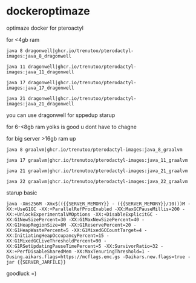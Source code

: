 # dockeroptimaze
optimaze docker for pteroactyl


for <4gb ram 

`java 8 dragonwell|ghcr.io/trenutoo/pterodactyl-images:java_8_dragonwell`

`java 11 dragonwell|ghcr.io/trenutoo/pterodactyl-images:java_11_dragonwell`

`java 17 dragonwell|ghcr.io/trenutoo/pterodactyl-images:java_17_dragonwell`

`java 21 dragonwell|ghcr.io/trenutoo/pterodactyl-images:java_21_dragonwell`

you can use dragonwell for sppedup starup

for 6-<8gb ram yolks is good u dont have to chagne

for big server >16gb ram up

`java 8 graalvm|ghcr.io/trenutoo/pterodactyl-images:java_8_graalvm`

`java 17 graalvm|ghcr.io/trenutoo/pterodactyl-images:java_11_graalvm`

`java 21 graalvm|ghcr.io/trenutoo/pterodactyl-images:java_21_graalvm`

`java 22 graalvm|ghcr.io/trenutoo/pterodactyl-images:java_22_graalvm`


starup basic

`java -Xms256M -Xmx$(({{SERVER_MEMORY}} - ({{SERVER_MEMORY}}/10)))M -XX:+UseG1GC -XX:+ParallelRefProcEnabled -XX:MaxGCPauseMillis=200 -XX:+UnlockExperimentalVMOptions -XX:+DisableExplicitGC -XX:G1NewSizePercent=30 -XX:G1MaxNewSizePercent=40 -XX:G1HeapRegionSize=8M -XX:G1ReservePercent=20 -XX:G1HeapWastePercent=5 -XX:G1MixedGCCountTarget=4 -XX:InitiatingHeapOccupancyPercent=15 -XX:G1MixedGCLiveThresholdPercent=90 -XX:G1RSetUpdatingPauseTimePercent=5 -XX:SurvivorRatio=32 -XX:+PerfDisableSharedMem -XX:MaxTenuringThreshold=1 -Dusing.aikars.flags=https://mcflags.emc.gs -Daikars.new.flags=true -jar {{SERVER_JARFILE}}`



goodluck =)
